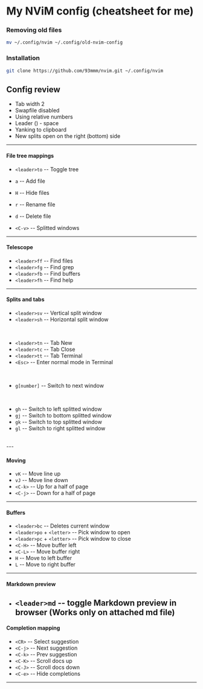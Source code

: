 # My NViM config (cheatsheet for me)

### Removing old files
```bash
mv ~/.config/nvim ~/.config/old-nvim-config 
```

### Installation
```bash
git clone https://github.com/93mmm/nvim.git ~/.config/nvim
```

## Config review

- Tab width 2
- Swapfile disabled
- Using relative numbers
- Leader (<leader>) - space
- Yanking to clipboard
- New splits open on the right (bottom) side
---

#### File tree mappings
- `<leader>to` -- Toggle tree

- `a` -- Add file
- `H` -- Hide files
- `r` -- Rename file
- `d` -- Delete file
- `<C-v>` -- Splitted windows
---

#### Telescope
- `<leader>ff` -- Find files
- `<leader>fg` -- Find grep
- `<leader>fb` -- Find buffers
- `<leader>fh` -- Find help
---

#### Splits and tabs
- `<leader>sv` -- Vertical split window
- `<leader>sh` -- Horizontal split window
<br>

- `<leader>tn` -- Tab New
- `<leader>tc` -- Tab Close
- `<leader>tt` -- Tab Terminal
- `<Esc>`      -- Enter normal mode in Terminal
<br>

- `g[number]` -- Switch to next window
<br>

- `gh` -- Switch to left splitted window
- `gj` -- Switch to bottom splitted window
- `gk` -- Switch to top splitted window
- `gl` -- Switch to right splitted window
<br>
---

#### Moving
- `vK` -- Move line up
- `vJ` -- Move line down 
- `<C-k>` -- Up for a half of page
- `<C-j>` -- Down for a half of page
---

#### Buffers
- `<leader>bc` -- Deletes current window
- `<leader>po` + `<letter>` -- Pick window to open
- `<leader>pc` + `<letter>` -- Pick window to close
- `<C-H>` -- Move buffer left
- `<C-L>` -- Move buffer right
- `H` -- Move to left buffer
- `L` -- Move to right buffer
---


#### Markdown preview
- `<leader>md` -- toggle Markdown preview in browser (Works only on attached md file)
    ---

#### Completion mapping
- `<CR>`  -- Select suggestion
- `<C-j>` -- Next suggestion
- `<C-k>` -- Prev suggestion
- `<C-K>` -- Scroll docs up
- `<C-J>` -- Scroll docs down
- `<C-e>` -- Hide completions
---

